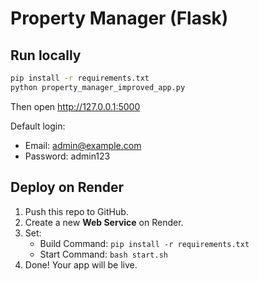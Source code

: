 # Property Manager (Flask)

## Run locally
```bash
pip install -r requirements.txt
python property_manager_improved_app.py
```

Then open http://127.0.0.1:5000

Default login:
- Email: admin@example.com
- Password: admin123

## Deploy on Render
1. Push this repo to GitHub.
2. Create a new **Web Service** on Render.
3. Set:
   - Build Command: `pip install -r requirements.txt`
   - Start Command: `bash start.sh`
4. Done! Your app will be live.
